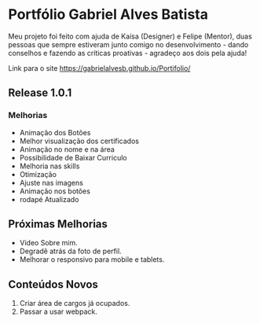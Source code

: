 # Portfólio Gabriel Alves Batista

Meu projeto foi feito com ajuda de Kaísa (Designer) e Felipe (Mentor), duas pessoas que sempre estiveram junto comigo no desenvolvimento - dando conselhos e fazendo as críticas proativas - agradeço aos dois pela ajuda!

Link para o site <https://gabrielalvesb.github.io/Portifolio/>
## Release 1.0.1
### Melhorias
* Animação dos Botões
* Melhor visualização dos certificados
* Animação no nome e na área
* Possibilidade de Baixar Curriculo
* Melhoria nas skills
* Otimização
* Ajuste nas imagens
* Animação nos botões
* rodapé Atualizado

## Próximas Melhorias
* Video Sobre mim.
* Degradê atrás da foto de perfil.
* Melhorar o responsivo para mobile e tablets.

## Conteúdos Novos
1. Criar área de cargos já ocupados.
2. Passar a usar webpack.